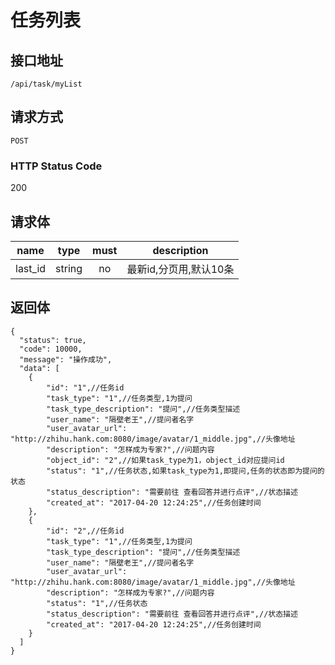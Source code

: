 # 任务列表

## 接口地址

`/api/task/myList`

## 请求方式

`POST`

### HTTP Status Code

200

## 请求体

| name     | type     | must     | description |
|----------|:--------:|:--------:|:--------:|
| last_id   | string   | no      | 最新id,分页用,默认10条 |


## 返回体

```json5
{
  "status": true,
  "code": 10000,
  "message": "操作成功",
  "data": [
    {
        "id": "1",//任务id
        "task_type": "1",//任务类型,1为提问
        "task_type_description": "提问",//任务类型描述
        "user_name": "隔壁老王",//提问者名字
        "user_avatar_url": "http://zhihu.hank.com:8080/image/avatar/1_middle.jpg",//头像地址
        "description": "怎样成为专家?",//问题内容
        "object_id": "2",//如果task_type为1，object_id对应提问id
        "status": "1",//任务状态,如果task_type为1,即提问,任务的状态即为提问的状态
        "status_description": "需要前往 查看回答并进行点评",//状态描述
        "created_at": "2017-04-20 12:24:25",//任务创建时间
    },
    {
        "id": "2",//任务id
        "task_type": "1",//任务类型,1为提问
        "task_type_description": "提问",//任务类型描述
        "user_name": "隔壁老王",//提问者名字
        "user_avatar_url": "http://zhihu.hank.com:8080/image/avatar/1_middle.jpg",//头像地址
        "description": "怎样成为专家?",//问题内容
        "status": "1",//任务状态
        "status_description": "需要前往 查看回答并进行点评",//状态描述
        "created_at": "2017-04-20 12:24:25",//任务创建时间
    }
  ]
}
``` 
